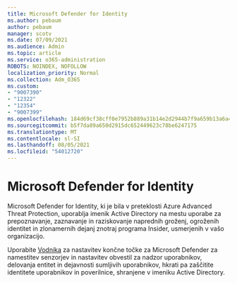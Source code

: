```yaml
---
title: Microsoft Defender for Identity
ms.author: pebaum
author: pebaum
manager: scotv
ms.date: 07/09/2021
ms.audience: Admin
ms.topic: article
ms.service: o365-administration
ROBOTS: NOINDEX, NOFOLLOW
localization_priority: Normal
ms.collection: Adm_O365
ms.custom:
- "9007390"
- "12322"
- "12354"
- "9007399"
ms.openlocfilehash: 184d69cf38cff0e7952b889a31b14e2d2944b7f9a659b13a6a417c0184557a36
ms.sourcegitcommit: b5f7da89a650d2915dc652449623c78be6247175
ms.translationtype: MT
ms.contentlocale: sl-SI
ms.lasthandoff: 08/05/2021
ms.locfileid: "54012720"
---
```

# <a name="microsoft-defender-for-identity"></a>Microsoft Defender for Identity

Microsoft Defender for Identity, ki je bila v preteklosti Azure Advanced Threat Protection, uporablja imenik Active Directory na mestu uporabe za prepoznavanje, zaznavanje in raziskovanje naprednih groženj, ogroženih identitet in zlonamernih dejanj znotraj programa Insider, usmerjenih v vašo organizacijo. 

Uporabite [Vodnika](https://admin.microsoft.com/adminportal/home#/modernonboarding/defenderatpsetup) za nastavitev končne točke za Microsoft Defender za namestitev senzorjev in nastavitev obvestil za nadzor uporabnikov, delovanja entitet in dejavnosti sumljivih uporabnikov, hkrati pa zaščitite identitete uporabnikov in poverilnice, shranjene v imeniku Active Directory.
